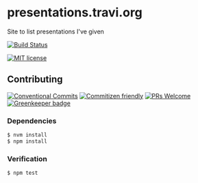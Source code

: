 # presentations.travi.org

Site to list presentations I&#39;ve given

<!-- status badges -->
[![Build Status][ci-badge]][ci-link]

<!-- consumer badges -->
[![MIT license][license-badge]][license-link]

## Contributing

<!-- contribution badges -->
[![Conventional Commits][commit-convention-badge]][commit-convention-link]
[![Commitizen friendly][commitizen-badge]][commitizen-link]
[![PRs Welcome][PRs-badge]][PRs-link]
[![Greenkeeper badge](https://badges.greenkeeper.io/travi-org/presentations.travi.org.svg)](https://greenkeeper.io/)

### Dependencies

```sh
$ nvm install
$ npm install
```

### Verification

```sh
$ npm test
```

[license-link]: LICENSE
[license-badge]: https://img.shields.io/github/license/travi/presentations.travi.org.svg
[ci-link]: https://travis-ci.com/travi/presentations.travi.org
[ci-badge]: https://img.shields.io/travis/com/travi/presentations.travi.org.svg?branch=master
[commit-convention-link]: https://conventionalcommits.org
[commit-convention-badge]: https://img.shields.io/badge/Conventional%20Commits-1.0.0-yellow.svg
[commitizen-link]: http://commitizen.github.io/cz-cli/
[commitizen-badge]: https://img.shields.io/badge/commitizen-friendly-brightgreen.svg
[PRs-link]: http://makeapullrequest.com
[PRs-badge]: https://img.shields.io/badge/PRs-welcome-brightgreen.svg
